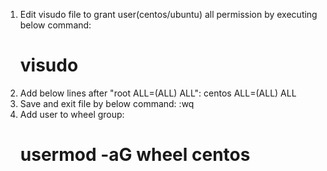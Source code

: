 1. Edit visudo file to grant user(centos/ubuntu) all permission by executing below command:
	# visudo 
2. Add below lines after "root ALL=(ALL) ALL":
	centos ALL=(ALL) ALL
3. Save and exit file by below command:
	:wq
4. Add user to wheel group:
	# usermod -aG wheel centos